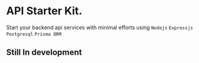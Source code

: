 # API Starter Kit.

Start your backend api services with minimal efforts using `Nodejs` `Expressjs` `Postgresql` `Prisma ORM`

## Still In development
